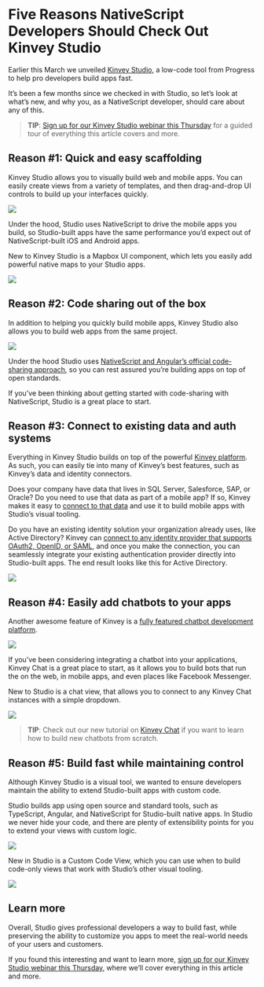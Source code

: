 # Five Reasons NativeScript Developers Should Check Out Kinvey Studio

Earlier this March we unveiled [Kinvey Studio](https://www.progress.com/kinvey/studio), a low-code tool from Progress to help pro developers build apps fast.

It’s been a few months since we checked in with Studio, so let’s look at what’s new, and why you, as a NativeScript developer, should care about any of this.

> **TIP**: [Sign up for our Kinvey Studio webinar this Thursday](https://www.progress.com/campaigns/kinvey/low-code-real-world-webinar?utm_medium=social-owned&utm_source=nativescript-blog) for a guided tour of everything this article covers and more.

## Reason #1: Quick and easy scaffolding

Kinvey Studio allows you to visually build web and mobile apps. You can easily create views from a variety of templates, and then drag-and-drop UI controls to build up your interfaces quickly.

![](build-fast.gif)

Under the hood, Studio uses NativeScript to drive the mobile apps you build, so Studio-built apps have the same performance you’d expect out of NativeScript-built iOS and Android apps.

New to Kinvey Studio is a Mapbox UI component, which lets you easily add powerful native maps to your Studio apps.

![](mapbox.png)

## Reason #2: Code sharing out of the box

In addition to helping you quickly build mobile apps, Kinvey Studio also allows you to build web apps from the same project.

![](code-sharing.png)

Under the hood Studio uses [NativeScript and Angular’s official code-sharing approach](https://docs.nativescript.org/angular/code-sharing/intro), so you can rest assured you’re building apps on top of open standards.

If you’ve been thinking about getting started with code-sharing with NativeScript, Studio is a great place to start.

## Reason #3: Connect to existing data and auth systems

Everything in Kinvey Studio builds on top of the powerful [Kinvey platform](https://www.progress.com/kinvey). As such, you can easily tie into many of Kinvey’s best features, such as Kinvey’s data and identity connectors.

Does your company have data that lives in SQL Server, Salesforce, SAP, or Oracle? Do you need to use that data as part of a mobile app? If so, Kinvey makes it easy to [connect to that data](https://devcenter.kinvey.com/nativescript/guides/rapid-data) and use it to build mobile apps with Studio’s visual tooling.

Do you have an existing identity solution your organization already uses, like Active Directory? Kinvey can [connect to any identity provider that supports OAuth2, OpenID, or SAML](https://devcenter.kinvey.com/nativescript/guides/mobile-identity-connect), and once you make the connection, you can seamlessly integrate your existing authentication provider directly into Studio-built apps. The end result looks like this for Active Directory.

![](mic-sample.gif)

## Reason #4: Easily add chatbots to your apps

Another awesome feature of Kinvey is a [fully featured chatbot development platform](https://www.progress.com/kinvey/chat).

![](chatbot.gif)

If you’ve been considering integrating a chatbot into your applications, Kinvey Chat is a great place to start, as it allows you to build bots that run the on the web, in mobile apps, and even places like Facebook Messenger.

New to Studio is a chat view, that allows you to connect to any Kinvey Chat instances with a simple dropdown.

![](kinvey-chat-studio.png)

> **TIP**: Check out our new tutorial on [Kinvey Chat](https://www.progress.com/kinvey/chat/chatbot-tutorial-intro) if you want to learn how to build new chatbots from scratch.

## Reason #5: Build fast while maintaining control

Although Kinvey Studio is a visual tool, we wanted to ensure developers maintain the ability to extend Studio-built apps with custom code.

Studio builds app using open source and standard tools, such as TypeScript, Angular, and NativeScript for Studio-built native apps. In Studio we never hide your code, and there are plenty of extensibility points for you to extend your views with custom logic.

![](code.png)

New in Studio is a Custom Code View, which you can use when to build code-only views that work with Studio’s other visual tooling.

![](custom-code-view.png)

## Learn more

Overall, Studio gives professional developers a way to build fast, while preserving the ability to customize you apps to meet the real-world needs of your users and customers.

If you found this interesting and want to learn more, [sign up for our Kinvey Studio webinar this Thursday](https://www.progress.com/campaigns/kinvey/low-code-real-world-webinar?utm_medium=social-owned&utm_source=nativescript-blog), where we’ll cover everything in this article and more.